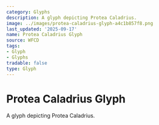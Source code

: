 ```yaml
---
category: Glyphs
description: A glyph depicting Protea Caladrius.
image: ../images/protea-caladrius-glyph-a4c1b857f8.png
last_updated: '2025-09-17'
name: Protea Caladrius Glyph
source: WFCD
tags:
- Glyph
- Glyphs
tradable: false
type: Glyph
---
```


# Protea Caladrius Glyph

A glyph depicting Protea Caladrius.

